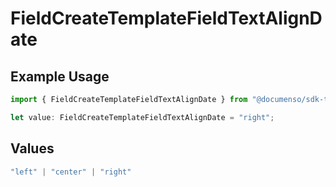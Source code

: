 # FieldCreateTemplateFieldTextAlignDate

## Example Usage

```typescript
import { FieldCreateTemplateFieldTextAlignDate } from "@documenso/sdk-typescript/models/operations";

let value: FieldCreateTemplateFieldTextAlignDate = "right";
```

## Values

```typescript
"left" | "center" | "right"
```